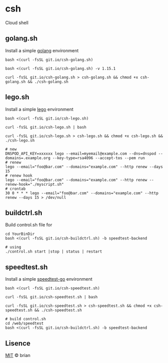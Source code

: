 # csh
Cloud shell

## golang.sh

Install a simple [golang](https://golang.org/dl/) environment

```
bash <(curl -fsSL git.io/csh-golang.sh)

bash <(curl -fsSL git.io/csh-golang.sh) -v 1.15.1

curl -fsSL git.io/csh-golang.sh > csh-golang.sh && chmod +x csh-golang.sh && ./csh-golang.sh
```

## lego.sh

Install a simple [lego](https://github.com/go-acme/lego) environment

```
bash <(curl -fsSL git.io/csh-lego.sh)

curl -fsSL git.io/csh-lego.sh | bash

curl -fsSL git.io/csh-lego.sh > csh-lego.sh && chmod +x csh-lego.sh && ./csh-lego.sh

# new
DNSPOD_API_KEY=xxxxxx lego --email=myemail@example.com --dns=dnspod --domains=.example.org --key-type=rsa4096 --accept-tos --pem run
# renew
lego --email="foo@bar.com" --domains="example.com" --http renew --days 15
# renew hook
lego --email="foo@bar.com" --domains="example.com" --http renew --renew-hook="./myscript.sh"
# crontab
30 0 * * * lego --email="foo@bar.com" --domains="example.com" --http renew --days 15 > /dev/null
```
## buildctrl.sh
Build control.sh file for
```
cd YourBinDir
bash <(curl -fsSL git.io/csh-buildctrl.sh) -b speedtest-backend

# using
./control.sh start |stop | status | restart

```

## speedtest.sh

Install a simple [speedtest-go](https://github.com/librespeed/speedtest-go) environment

```
bash <(curl -fsSL git.io/csh-speedtest.sh)

curl -fsSL git.io/csh-speedtest.sh | bash

curl -fsSL git.io/csh-speedtest.sh > csh-speedtest.sh && chmod +x csh-speedtest.sh && ./csh-speedtest.sh

# build control.sh
cd /web/speedtest
bash <(curl -fsSL git.io/csh-buildctrl.sh) -b speedtest-backend

```
## Lisence

[MIT](https://github.com/20326/csh/blob/master/LICENSE) © brian
